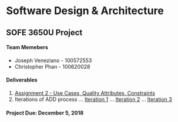 # Software Design & Architecture

## SOFE 3650U Project

#### Team Memebers 

* Joseph Veneziano - 100572553
* Christopher Phan - 100620028

#### Deliverables 

1. [Assignment 2 - Use Cases, Quality Attributes, Constraints](https://github.com/SOFE3650F18/project-group-26/tree/master/Deliverable%201)
2. Iterations of ADD process 
 ... [Iteration 1](https://github.com/SOFE3650F18/project-group-26/tree/master/Iteration%201)
 ... [Iteration 2](https://github.com/SOFE3650F18/project-group-26/tree/master/Iteration%202)
 ... [Iteration 3](https://github.com/SOFE3650F18/project-group-26/tree/master/Iteration%203)

#### Project Due: December 5, 2018
